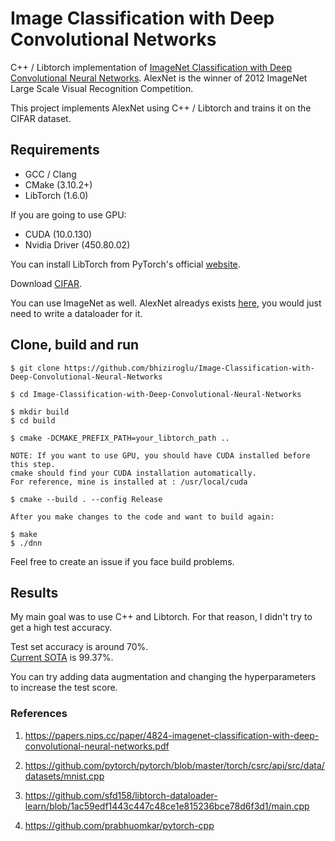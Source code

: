 # Image Classification with Deep Convolutional Networks

C++ / Libtorch implementation of [ImageNet Classification with Deep Convolutional Neural Networks](https://papers.nips.cc/paper/4824-imagenet-classification-with-deep-convolutional-neural-networks.pdf). AlexNet is the winner of 2012 ImageNet Large Scale Visual Recognition Competition.

This project implements AlexNet using C++ / Libtorch and trains it on the CIFAR dataset. 

## Requirements
- GCC / Clang
- CMake (3.10.2+)
- LibTorch (1.6.0)

If you are going to use GPU:
- CUDA (10.0.130)
- Nvidia Driver (450.80.02)

You can install LibTorch from PyTorch's official [website](https://pytorch.org/get-started/locally/).

Download [CIFAR](https://www.cs.toronto.edu/~kriz/cifar.html).

You can use ImageNet as well. AlexNet alreadys exists [here](https://github.com/bhiziroglu/Image-Classification-with-Deep-Convolutional-Neural-Networks/blob/master/alexnet.h#L49), you would just need to write a dataloader for it.


## Clone, build and run

```
$ git clone https://github.com/bhiziroglu/Image-Classification-with-Deep-Convolutional-Neural-Networks

$ cd Image-Classification-with-Deep-Convolutional-Neural-Networks

$ mkdir build
$ cd build

$ cmake -DCMAKE_PREFIX_PATH=your_libtorch_path ..

NOTE: If you want to use GPU, you should have CUDA installed before this step. 
cmake should find your CUDA installation automatically. 
For reference, mine is installed at : /usr/local/cuda

$ cmake --build . --config Release

After you make changes to the code and want to build again:

$ make
$ ./dnn
```

Feel free to create an issue if you face build problems.

## Results

My main goal was to use C++ and Libtorch. For that reason, I didn't try to get a high test accuracy.

Test set accuracy is around 70%.  
[Current SOTA](https://benchmarks.ai/cifar-10) is 99.37%.   

You can try adding data augmentation and changing the hyperparameters to increase the test score.

### References

1) https://papers.nips.cc/paper/4824-imagenet-classification-with-deep-convolutional-neural-networks.pdf

2) https://github.com/pytorch/pytorch/blob/master/torch/csrc/api/src/data/datasets/mnist.cpp

3) https://github.com/sfd158/libtorch-dataloader-learn/blob/1ac59edf1443c447c48ce1e815236bce78d6f3d1/main.cpp

4) https://github.com/prabhuomkar/pytorch-cpp
